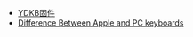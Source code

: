 - [YDKB固件](https://ydkb.io/help/#/README)
- [Difference Between Apple and PC keyboards](http://xahlee.info/kbd/apple_pc_kb_diff.html)